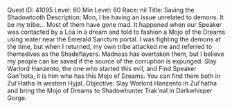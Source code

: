 Quest ID: 41095
Level: 60
Min Level: 60
Race: nil
Title: Saving the Shadowtooth
Description: Mon, I be having an issue unrelated to demons. It be my tribe… Most of them have gone mad. It happened when our Speaker was contacted by a Loa in a dream and told to fashion a Mojo of the Dreams using water near the Emerald Sanctum portal. I was fighting the demons at the time, but when I returned, my own tribe attacked me and referred to themselves as the Shadeflayers. Madness has overtaken them, but I believe my people can be saved if the source of the corruption is expunged. Slay Warlord Hanzento, the one who started this evil, and Find Speaker Gan'hota, it is him who has this Mojo of Dreams. You can find them both in Zul'Hatha in western Hyjal.
Objective: Slay Warlord Hanzento in Zul'hatha and bring the Mojo of Dreams to Shadowhunter Trak'nal in Darkwhisper Gorge.
